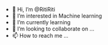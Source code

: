- 👋 Hi, I’m @RitiRiti
- 👀 I’m interested in Machine learning
- 🌱 I’m currently learning 
- 💞️ I’m looking to collaborate on ...
- 📫 How to reach me ...

<!---
RitiRiti/RitiRiti is a ✨ special ✨ repository because its `README.md` (this file) appears on your GitHub profile.
You can click the Preview link to take a look at your changes.
--->
